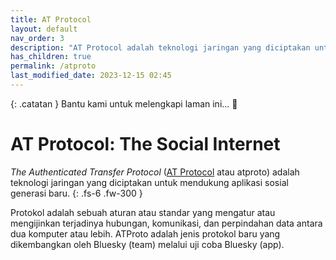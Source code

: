 ```yaml
---
title: AT Protocol
layout: default
nav_order: 3
description: "AT Protocol adalah teknologi jaringan yang diciptakan untuk mendukung aplikasi sosial generasi baru."
has_children: true
permalink: /atproto
last_modified_date: 2023-12-15 02:45
---
```


{: .catatan }
Bantu kami untuk melengkapi laman ini... 🥺

# AT Protocol: The Social Internet

*The Authenticated Transfer Protocol* ([AT Protocol] atau atproto) adalah teknologi jaringan yang diciptakan untuk mendukung aplikasi sosial generasi baru.
{: .fs-6 .fw-300 }

Protokol adalah sebuah aturan atau standar yang mengatur atau mengijinkan terjadinya hubungan, komunikasi, dan perpindahan data antara dua komputer atau lebih. ATProto adalah jenis protokol baru yang dikembangkan oleh Bluesky (team) melalui uji coba Bluesky (app).

[AT Protocol]: (https://atproto.com/)
